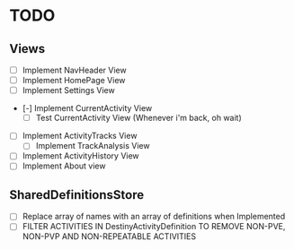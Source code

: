 # TODO

## Views
- [ ] Implement NavHeader View
- [ ] Implement HomePage View
- [ ] Implement Settings View
- [-] Implement CurrentActivity View
    - [ ] Test CurrentActivity View (Whenever i'm back, oh wait)
- [ ] Implement ActivityTracks View
    - [ ] Implement TrackAnalysis View
- [ ] Implement ActivityHistory View
- [ ] Implement About view

## SharedDefinitionsStore

- [ ] Replace array of names with an array of definitions when Implemented
- [ ] FILTER ACTIVITIES IN DestinyActivityDefinition TO REMOVE NON-PVE, NON-PVP AND NON-REPEATABLE ACTIVITIES